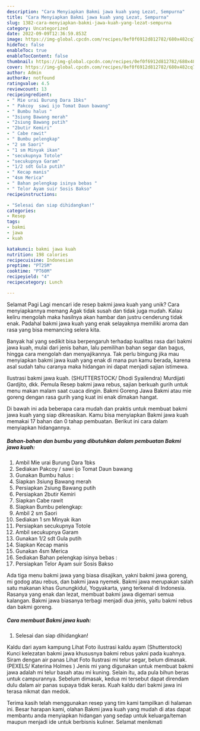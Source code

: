```yaml
---
description: "Cara Menyiapkan Bakmi jawa kuah yang Lezat, Sempurna"
title: "Cara Menyiapkan Bakmi jawa kuah yang Lezat, Sempurna"
slug: 1382-cara-menyiapkan-bakmi-jawa-kuah-yang-lezat-sempurna
category: Uncategorized
date: 2022-09-09T12:36:59.853Z
image: https://img-global.cpcdn.com/recipes/0ef0f6912d812782/680x482cq70/bakmi-jawa-kuah-foto-resep-utama.jpg
hideToc: false
enableToc: true
enableTocContent: false
thumbnail: https://img-global.cpcdn.com/recipes/0ef0f6912d812782/680x482cq70/bakmi-jawa-kuah-foto-resep-utama.jpg
cover: https://img-global.cpcdn.com/recipes/0ef0f6912d812782/680x482cq70/bakmi-jawa-kuah-foto-resep-utama.jpg
author: Admin
authorAv: notfound
ratingvalue: 4.5
reviewcount: 13
recipeingredient:
- " Mie urai Burung Dara 1bks"
- " Pakcoy  sawi ijo Tomat Daun bawang"
- " Bumbu halus "
- "3siung Bawang merah"
- "2siung Bawang putih"
- "2butir Kemiri"
- " Cabe rawit"
- " Bumbu pelengkap"
- "2 sm Saori"
- "1 sm Minyak ikan"
- "secukupnya Totole"
- "secukupnya Garam"
- "1/2 sdt Gula putih"
- " Kecap manis"
- "4sm Merica"
- " Bahan pelengkap isinya bebas "
- " Telor Ayam suir Sosis Bakso"
recipeinstructions:

- "Selesai dan siap dihidangkan!"
categories:
- Resep
tags:
- bakmi
- jawa
- kuah

katakunci: bakmi jawa kuah 
nutrition: 198 calories
recipecuisine: Indonesian
preptime: "PT25M"
cooktime: "PT60M"
recipeyield: "4"
recipecategory: Lunch

---
```



Selamat Pagi Lagi mencari ide resep bakmi jawa kuah yang unik? Cara menyiapkannya memang Agak tidak susah dan tidak juga mudah. Kalau keliru mengolah maka hasilnya akan hambar dan justru cenderung tidak enak. Padahal bakmi jawa kuah yang enak selayaknya memiliki aroma dan rasa yang bisa memancing selera kita.


Banyak hal yang sedikit bisa berpengaruh terhadap kualitas rasa dari bakmi jawa kuah, mulai dari jenis bahan, lalu pemilihan bahan segar dan bagus, hingga cara mengolah dan menyajikannya. Tak perlu bingung jika mau menyiapkan bakmi jawa kuah yang enak di mana pun kamu berada, karena asal sudah tahu caranya maka hidangan ini dapat menjadi sajian istimewa.

Ilustrasi bakmi jawa kuah. (SHUTTERSTOCK/ Dhodi Syailendra) Murdijati Gardjito, dkk. Pemula Resep bakmi jawa rebus, sajian berkuah gurih untuk menu makan malam saat cuaca dingin. Bakmi Goreng Jawa Bakmi atau mie goreng dengan rasa gurih yang kuat ini enak dimakan hangat.


Di bawah ini ada beberapa cara mudah dan praktis untuk membuat bakmi jawa kuah yang siap dikreasikan. Kamu bisa menyiapkan Bakmi jawa kuah memakai 17 bahan dan 0 tahap pembuatan. Berikut ini cara dalam menyiapkan hidangannya.

<!--inarticleads1-->

##### Bahan-bahan dan bumbu yang dibutuhkan dalam pembuatan Bakmi jawa kuah:

1. Ambil  Mie urai Burung Dara 1bks
1. Sediakan  Pakcoy / sawi ijo Tomat Daun bawang
1. Gunakan  Bumbu halus :
1. Siapkan 3siung Bawang merah
1. Persiapkan 2siung Bawang putih
1. Persiapkan 2butir Kemiri
1. Siapkan  Cabe rawit
1. Siapkan  Bumbu pelengkap:
1. Ambil 2 sm Saori
1. Sediakan 1 sm Minyak ikan
1. Persiapkan secukupnya Totole
1. Ambil secukupnya Garam
1. Gunakan 1/2 sdt Gula putih
1. Siapkan  Kecap manis
1. Gunakan 4sm Merica
1. Sediakan  Bahan pelengkap isinya bebas :
1. Persiapkan  Telor Ayam suir Sosis Bakso


Ada tiga menu bakmi jawa yang biasa disajikan, yakni bakmi jawa goreng, mi godog atau rebus, dan bakmi jawa nyemek. Bakmi jawa merupakan salah satu makanan khas Gunungkidul, Yogyakarta, yang terkenal di Indonesia. Rasanya yang enak dan lezat, membuat bakmi jawa digemari semua kalangan. Bakmi jawa biasanya terbagi menjadi dua jenis, yaitu bakmi rebus dan bakmi goreng. 

<!--inarticleads2-->

##### Cara membuat Bakmi jawa kuah:


1. Selesai dan siap dihidangkan!

Kaldu dari ayam kampung Lihat Foto ilustrasi kaldu ayam (Shutterstock) Kunci kelezatan bakmi jawa khususnya bakmi rebus yakni pada kuahnya. Siram dengan air panas Lihat Foto Ilustrasi mi telur segar, belum dimasak. (PEXELS/ Katerina Holmes ) Jenis mi yang digunakan untuk membuat bakmi jawa adalah mi telur basah atau mi kuning. Selain itu, ada pula bihun beras untuk campurannya. Sebelum dimasak, kedua mi tersebut dapat direndam dulu dalam air panas supaya tidak keras. Kuah kaldu dari bakmi jawa ini terasa nikmat dan medok. 

Terima kasih telah menggunakan resep yang tim kami tampilkan di halaman ini. Besar harapan kami, olahan Bakmi jawa kuah yang mudah di atas dapat membantu anda menyiapkan hidangan yang sedap untuk keluarga/teman maupun menjadi ide untuk berbisnis kuliner. Selamat menikmati

